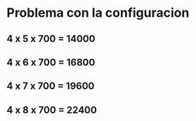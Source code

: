<!-- classes: problem-intro -->

# Problema con la configuracion

## 4 x 5 x 700 = **14000**
## 4 x 6 x 700 = **16800**
## 4 x 7 x 700 = **19600**
## 4 x 8 x 700 = **22400**

